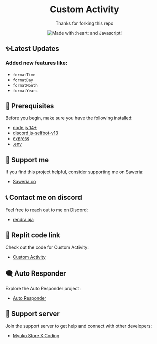 <h1 align="center">Custom Activity</h1>
<p align="center">Thanks for forking this repo</p>

<p align="center">
  <img alt="Made with :heart: and Javascript!" src="https://img.shields.io/badge/Made%20with%20%3C3%20and-Javascript-yellow"></img>
</p>

## ✨Latest Updates

### Added new features like:

- `formatTime`
- `formatDay`
- `formatMonth`
- `formatYears`

## 🚧 Prerequisites

Before you begin, make sure you have the following installed:

- [node.js 14+](https://nodejs.org/en/download/)
- [discord.js-selfbot-v13](https://www.npmjs.com/package/discord.js-selfbot-v13)
- [express](https://www.npmjs.com/package/express)
- [.env](https://www.npmjs.com/package/dotenv)

## 💸 Support me

If you find this project helpful, consider supporting me on Saweria:

- [Saweria.co](https://saweria.co/ItsFexnes)

## 📞 Contact me on discord

Feel free to reach out to me on Discord:

- [rendra.aja](https://discord.com/users/941844949824069692)

## 🎩 Replit code link

Check out the code for Custom Activity:

- [Custom Activity](https://replit.com/@oBloody/Custom-Activity?v=1)

## 🗨️ Auto Responder

Explore the Auto Responder project:

- [Auto Responder](https://replit.com/@oBloody/Auto-responder?v=1)

## 📝 Support server

Join the support server to get help and connect with other developers:

- [Myuko Store X Coding](https://discord.gg/e4Mwab6ncy)
